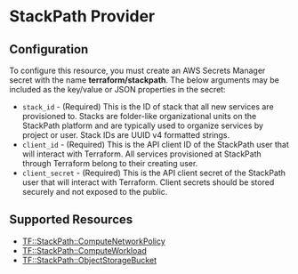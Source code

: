 # StackPath Provider

## Configuration

To configure this resource, you must create an AWS Secrets Manager secret with the name **terraform/stackpath**. The below arguments may be included as the key/value or JSON properties in the secret:

* `stack_id` - (Required) This is the ID of stack that all new services are provisioned to. Stacks are folder-like organizational units on the StackPath platform and are typically used to organize services by project or user. Stack IDs are UUID v4 formatted strings.
* `client_id` - (Required) This is the API client ID of the StackPath user that will interact with Terraform. All services provisioned at StackPath through Terraform belong to their creating user.
* `client_secret` - (Required) This is the API client secret of the StackPath user that will interact with Terraform. Client secrets should be stored securely and not exposed to the public.


## Supported Resources

* [TF::StackPath::ComputeNetworkPolicy](../resources/stackpath/TF-StackPath-ComputeNetworkPolicy/docs/README.md)
* [TF::StackPath::ComputeWorkload](../resources/stackpath/TF-StackPath-ComputeWorkload/docs/README.md)
* [TF::StackPath::ObjectStorageBucket](../resources/stackpath/TF-StackPath-ObjectStorageBucket/docs/README.md)